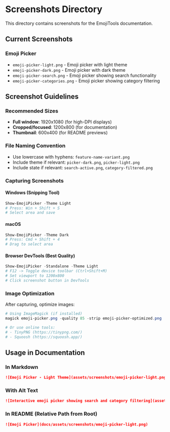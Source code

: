 # Screenshots Directory

This directory contains screenshots for the EmojiTools documentation.

## Current Screenshots

### Emoji Picker
- `emoji-picker-light.png` - Emoji picker with light theme
- `emoji-picker-dark.png` - Emoji picker with dark theme
- `emoji-picker-search.png` - Emoji picker showing search functionality
- `emoji-picker-categories.png` - Emoji picker showing category filtering

## Screenshot Guidelines

### Recommended Sizes
- **Full window**: 1920x1080 (for high-DPI displays)
- **Cropped/focused**: 1200x800 (for documentation)
- **Thumbnail**: 600x400 (for README previews)

### File Naming Convention
- Use lowercase with hyphens: `feature-name-variant.png`
- Include theme if relevant: `picker-dark.png`, `picker-light.png`
- Include state if relevant: `search-active.png`, `category-filtered.png`

### Capturing Screenshots

#### Windows (Snipping Tool)
```powershell
Show-EmojiPicker -Theme Light
# Press: Win + Shift + S
# Select area and save
```

#### macOS
```powershell
Show-EmojiPicker -Theme Dark
# Press: Cmd + Shift + 4
# Drag to select area
```

#### Browser DevTools (Best Quality)
```powershell
Show-EmojiPicker -Standalone -Theme Light
# F12 -> Toggle device toolbar (Ctrl+Shift+M)
# Set viewport to 1200x800
# Click screenshot button in DevTools
```

### Image Optimization

After capturing, optimize images:
```powershell
# Using ImageMagick (if installed)
magick emoji-picker.png -quality 85 -strip emoji-picker-optimized.png

# Or use online tools:
# - TinyPNG (https://tinypng.com/)
# - Squoosh (https://squoosh.app/)
```

## Usage in Documentation

### In Markdown
```markdown
![Emoji Picker - Light Theme](assets/screenshots/emoji-picker-light.png)
```

### With Alt Text
```markdown
![Interactive emoji picker showing search and category filtering](assets/screenshots/emoji-picker-search.png)
```

### In README (Relative Path from Root)
```markdown
![Emoji Picker](docs/assets/screenshots/emoji-picker-light.png)
```
